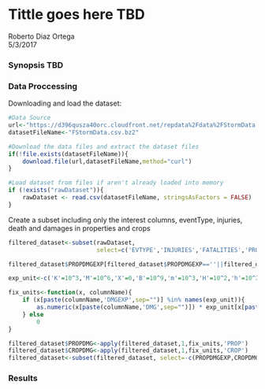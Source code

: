 # Tittle goes here TBD
Roberto Diaz Ortega  
5/3/2017  



### Synopsis TBD

### Data Proccessing
Downloading and load the dataset:

```r
#Data Source
url<-"https://d396qusza40orc.cloudfront.net/repdata%2Fdata%2FStormData.csv.bz2"
datasetFileName<-"FStormData.csv.bz2"

#Download the data files and extract the dataset files
if(!file.exists(datasetFileName)){
    download.file(url,datasetFileName,method="curl")
}

#Load dataset from files if aren't already loaded into memory
if (!exists("rawDataset")){
    rawDataset <- read.csv(datasetFileName, stringsAsFactors = FALSE)
}
```
Create a subset including only the interest columns, eventType, injuries, death and damages in properties and crops

```r
filtered_dataset<-subset(rawDataset, 
                         select=c('EVTYPE','INJURIES','FATALITIES','PROPDMG','PROPDMGEXP','CROPDMG','CROPDMGEXP'))

filtered_dataset$PROPDMGEXP[filtered_dataset$PROPDMGEXP==''||filtered_dataset$PROPDMGEXP=='-'||filtered_dataset$PROPDMGEXP=='?']<-'X'

exp_unit<-c('K'=10^3,'M'=10^6,'X'=0,'B'=10^9,'m'=10^3,'H'=10^2,'h'=10^2,'0'=1,'1'=10,'2'=10^2,'3'=10^3, '4'=10^4,'5'=10^5,'6'=10^6,'7'=10^7,'8'=10^8,'k'=10^3,'?'=0)

fix_units<-function(x, columnName){
    if (x[paste(columnName,'DMGEXP',sep="")] %in% names(exp_unit)){
        as.numeric(x[paste(columnName,'DMG',sep="")]) * exp_unit[x[paste(columnName,'DMGEXP',sep="")]]
    } else
        0
}

filtered_dataset$PROPDMG<-apply(filtered_dataset,1,fix_units,'PROP')
filtered_dataset$CROPDMG<-apply(filtered_dataset,1,fix_units,'CROP')
filtered_dataset<-subset(filtered_dataset, select=-c(PROPDMGEXP,CROPDMGEXP))
```
### Results

